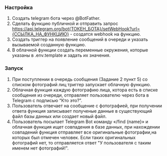 ### Настройка
1. Создать telegram бота через @BotFather.
2. Сделать функцию публичной и отправить запрос https://api.telegram.org/bot{ТОКЕН_БОТА}/setWebHook?url={ССЫЛКА_НА_ФУНКЦИЮ} - создатся webhook на функцию.
3. Создать триггер на появление сообщений в очереди и указать вызываемой созданную функцию.
4. В облачной функции создать переменные окружения, которые указаны в .env.template и задать их значения. 

### Запуск
1. При поступлении в очередь сообщения (Задание 2 пункт 5) со списком фотографий лиц триггер запускает облачную функцию. 
2. Облачная функция каждую фотографию лица, котора есть в списке сообщения из очереди, отправляет пользователю через бота в Telegram с подписью “Кто это?”. 
3. Пользователь отвечает на сообщение с фотографией, при получении ответа функция записывает полученые данные в существующий файл базы данных или создает новый файл. 
4. Пользователь посылает Telegram Bot команду «/find {name}» и облачная функция ищет совпадения в базе данных, при нахождении совпадений функция отправляет все оригинальные фотографии,на которых был отмечен человек. Если таких оригинальных фотографий нет, то отправляется ответ "У пользователя с таким именем нет фотографий!".